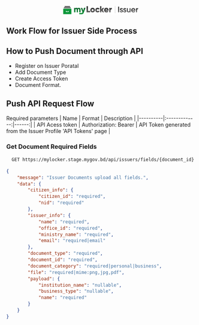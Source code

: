 <p align="center"><a href="https://gotipath.com" target="_blank"><img src="./logos/issuer.png" width="200"></a></p>

## Work Flow for Issuer Side Process

## How to Push Document through API
- Register on Issuer Poratal
- Add Document Type
- Create Access Token
- Document Format.
## Push API Request Flow
Required parameters
| Name   |     Format      |  Description |
|----------|:-------------:|------:|
| API Acess token |  Authorization: Bearer <token> | API Token generated from the Issuer Profile 'API Tokens' page |

### Get Document Required Fields
```bash
  GET https://mylocker.stage.mygov.bd/api/issuers/fields/{document_id}
```
```json
{
    "message": "Issuer Documents upload all fields.",
    "data": {
        "citizen_info": {
            "citizen_id": "required",
            "nid": "required"
        },
        "issuer_info": {
            "name": "required",
            "office_id": "required",
            "ministry_name": "required",
            "email": "required|email"
        },
        "document_type": "required",
        "document_id": "required",
        "document_category": "required|personal|business",
        "file": "required|mime:png,jpg,pdf",
        "payload": {
            "institution_name": "nullable",
            "business_type": "nullable",
            "name": "required"
        }
    }
}
```
